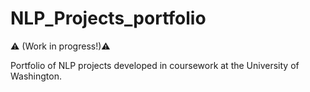# NLP_Projects_portfolio

:warning: (Work in progress!):warning:

Portfolio of NLP projects developed in coursework at the University of Washington.

